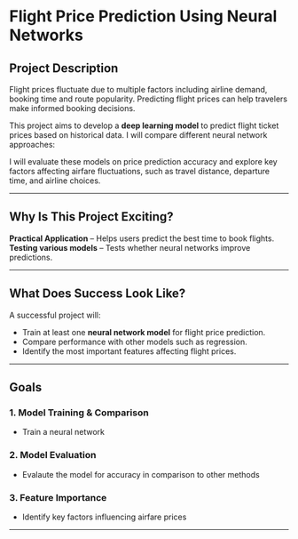 # Flight Price Prediction Using Neural Networks  

## Project Description  
Flight prices fluctuate due to multiple factors including airline demand, booking time and route popularity. Predicting flight prices can help travelers make informed booking decisions.  

This project aims to develop a **deep learning model** to predict flight ticket prices based on historical data. I will compare different neural network approaches:    

I will evaluate these models on price prediction accuracy and explore key factors affecting airfare fluctuations, such as travel distance, departure time, and airline choices.  

---

## Why Is This Project Exciting?  
 **Practical Application** – Helps users predict the best time to book flights.  
 **Testing various models** – Tests whether neural networks improve predictions.  

---

## What Does Success Look Like?  
A successful project will:  
- Train at least one **neural network model** for flight price prediction.  
- Compare performance with other models such as regression.  
- Identify the most important features affecting flight prices.  

---

## Goals  

### **1. Model Training & Comparison**  
- Train a neural network 
 
### **2. Model Evaluation**   
- Evalaute the model for accuracy in comparison to other methods   

### **3. Feature Importance**  
- Identify key factors influencing airfare prices  

---
